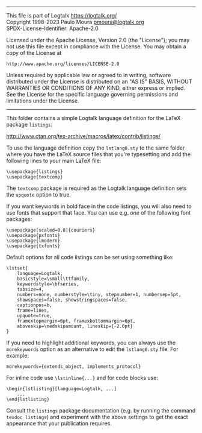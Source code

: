 ________________________________________________________________________

This file is part of Logtalk <https://logtalk.org/>  
Copyright 1998-2023 Paulo Moura <pmoura@logtalk.org>  
SPDX-License-Identifier: Apache-2.0

Licensed under the Apache License, Version 2.0 (the "License");
you may not use this file except in compliance with the License.
You may obtain a copy of the License at

    http://www.apache.org/licenses/LICENSE-2.0

Unless required by applicable law or agreed to in writing, software
distributed under the License is distributed on an "AS IS" BASIS,
WITHOUT WARRANTIES OR CONDITIONS OF ANY KIND, either express or implied.
See the License for the specific language governing permissions and
limitations under the License.
________________________________________________________________________


This folder contains a simple Logtalk language definition for the LaTeX
package `listings`:

http://www.ctan.org/tex-archive/macros/latex/contrib/listings/

To use the language definition copy the `lstlang0.sty` to the same
folder where you have the LaTeX source files that you're typesetting
and add the following lines to your main LaTeX file:

	\usepackage{listings}
	\usepackage{textcomp}

The `textcomp` package is required as the Logtalk language definition
sets the `upquote` option to true.

If you want keywords in bold face in the code listings, you will also
need to use fonts that support that face. You can use e.g. *one* of the
following font packages:

	\usepackage[scaled=0.8]{couriers}
	\usepackage{pxfonts}
	\usepackage{lmodern}
	\usepackage{txfonts}

Default options for all code listings can be set using something like:

	\lstset{
		language=Logtalk,
		basicstyle=\small\ttfamily,
		keywordstyle=\bfseries,
		tabsize=4,
		numbers=none, numberstyle=\tiny, stepnumber=1, numbersep=5pt,
		showspaces=false, showstringspaces=false,
		captionpos=b,
		frame=lines,
		upquote=true,
		framextopmargin=6pt, framexbottommargin=6pt,
		aboveskip=\medskipamount, lineskip={-2.0pt}
	}

If you need to highlight additional keywords, you can always use the
`morekeywords` option as an alternative to edit the `lstlang0.sty`
file. For example:

	morekeywords={extends_object, implements_protocol}

For inline code use `\lstinline{...}` and for code blocks use:

	\begin{lstlisting}[language=Logtalk, ...]
		...
	\end{lstlisting}

Consult the `listings` package documentation (e.g. by running the command
`texdoc listings`) and experiment with the above settings to get the exact
appearance that your publication requires.
